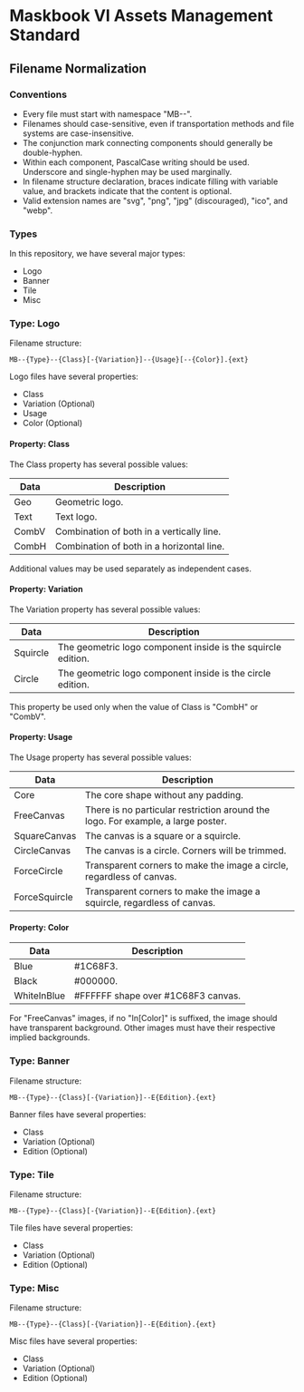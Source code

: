 # Maskbook VI Assets Management Standard

## Filename Normalization

### Conventions

- Every file must start with namespace "MB--".
- Filenames should case-sensitive, even if transportation methods and file systems are case-insensitive.
- The conjunction mark connecting components should generally be double-hyphen.
- Within each component, PascalCase writing should be used. Underscore and single-hyphen may be used marginally.
- In filename structure declaration, braces indicate filling with variable value, and brackets indicate that the content is optional.
- Valid extension names are "svg", "png", "jpg" (discouraged), "ico", and "webp".

### Types

In this repository, we have several major types:

- Logo
- Banner
- Tile
- Misc

### Type: Logo

Filename structure:

```
MB--{Type}--{Class}[-{Variation}]--{Usage}[--{Color}].{ext}
```

Logo files have several properties:

- Class
- Variation (Optional)
- Usage
- Color (Optional)

#### Property: Class

The Class property has several possible values:

Data    | Description
------- | -----------
Geo     | Geometric logo.
Text    | Text logo.
CombV   | Combination of both in a vertically line.
CombH   | Combination of both in a horizontal line.

Additional values may be used separately as independent cases.

#### Property: Variation

The Variation property has several possible values:

Data        | Description
----------- | -----------
Squircle    | The geometric logo component inside is the squircle edition.
Circle      | The geometric logo component inside is the circle edition.

This property be used only when the value of Class is "CombH" or "CombV".

#### Property: Usage

The Usage property has several possible values:

Data            | Description
--------------- | -----------
Core            | The core shape without any padding.
FreeCanvas      | There is no particular restriction around the logo. For example, a large poster.
SquareCanvas    | The canvas is a square or a squircle.
CircleCanvas    | The canvas is a circle. Corners will be trimmed.
ForceCircle     | Transparent corners to make the image a circle, regardless of canvas.
ForceSquircle   | Transparent corners to make the image a squircle, regardless of canvas.

#### Property: Color

Data            | Description
--------------- | -----------
Blue            | #1C68F3.
Black           | #000000.
WhiteInBlue     | #FFFFFF shape over #1C68F3 canvas.

For "FreeCanvas" images, if no "In[Color]" is suffixed, the image should have transparent background. Other images must have their respective implied backgrounds.

### Type: Banner

Filename structure:

```
MB--{Type}--{Class}[-{Variation}]--E{Edition}.{ext}
```

Banner files have several properties:

- Class
- Variation (Optional)
- Edition (Optional)

### Type: Tile

Filename structure:

```
MB--{Type}--{Class}[-{Variation}]--E{Edition}.{ext}
```

Tile files have several properties:

- Class
- Variation (Optional)
- Edition (Optional)

### Type: Misc

Filename structure:

```
MB--{Type}--{Class}[-{Variation}]--E{Edition}.{ext}
```

Misc files have several properties:

- Class
- Variation (Optional)
- Edition (Optional)
